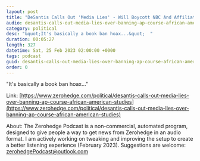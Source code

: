 ```yaml
---
layout: post
title: "DeSantis Calls Out 'Media Lies' - Will Boycott NBC And Affiliates Until Andrea Mitchell Issues Correction"
audio: desantis-calls-out-media-lies-over-banning-ap-course-african-american-studies-0
category: political
desc: "&quot;It's basically a book ban hoax...&quot;  "
duration: 00:05:27
length: 327
datetime: Sat, 25 Feb 2023 02:00:00 +0000
tags: podcast
guid: desantis-calls-out-media-lies-over-banning-ap-course-african-american-studies-0
order: 0
---
```

&quot;It's basically a book ban hoax...&quot;  

Link: [https://www.zerohedge.com/political/desantis-calls-out-media-lies-over-banning-ap-course-african-american-studies](https://www.zerohedge.com/political/desantis-calls-out-media-lies-over-banning-ap-course-african-american-studies)

About: The Zerohedge Podcast is a non-commercial, automated program, designed to give people a way to get news from Zerohedge in an audio format.  I am actively working on tweaking and improving the setup to create a better listening experience (February 2023).  Suggestions are welcome: [zerohedgePodcast@outlook.com](mailto:zerohedgePodcast@outlook.com)